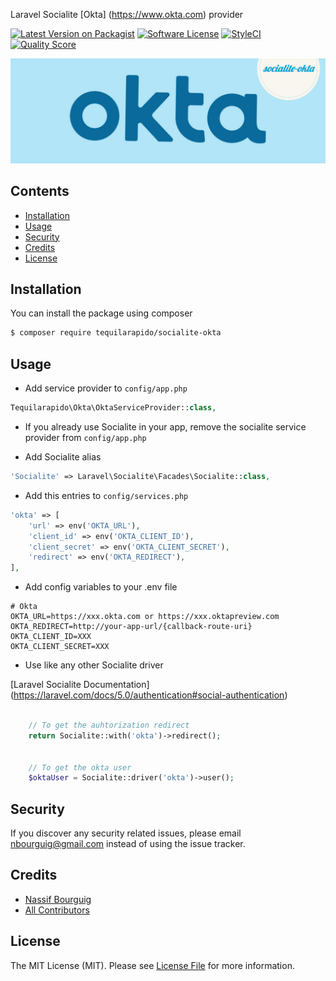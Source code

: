 Laravel Socialite [Okta] (https://www.okta.com) provider 

[![Latest Version on Packagist](https://img.shields.io/packagist/v/tequilarapido/socialite-okta.svg?style=flat-square)](https://packagist.org/packages/tequilarapido/socialite-okta)
[![Software License](https://img.shields.io/badge/license-MIT-brightgreen.svg?style=flat-square)](LICENSE.md)
[![StyleCI](https://styleci.io/repos/76052550/shield)](https://styleci.io/repos/76052550)
[![Quality Score](https://img.shields.io/scrutinizer/g/tequilarapido/socialite-okta.svg?style=flat-square)](https://scrutinizer-ci.com/g/tequilarapido/socialite-okta)

<p align="center">
    <img src="docs/illustration.jpg" />
</p>


## Contents

- [Installation](#installation)
- [Usage](#usage)
- [Security](#security)
- [Credits](#credits)
- [License](#license)


## Installation

You can install the package using composer

``` bash
$ composer require tequilarapido/socialite-okta
```

## Usage

* Add service provider to `config/app.php`
``` php
Tequilarapido\Okta\OktaServiceProvider::class,
```

* If you already use Socialite in your app, remove the socialite service provider from `config/app.php`

* Add Socialite alias 
``` php
'Socialite' => Laravel\Socialite\Facades\Socialite::class,
```

* Add this entries to `config/services.php`

``` php
'okta' => [
    'url' => env('OKTA_URL'),
    'client_id' => env('OKTA_CLIENT_ID'),
    'client_secret' => env('OKTA_CLIENT_SECRET'),
    'redirect' => env('OKTA_REDIRECT'),
],
``` 
   
* Add config variables to your .env file 
```
# Okta
OKTA_URL=https://xxx.okta.com or https://xxx.oktapreview.com  
OKTA_REDIRECT=http://your-app-url/{callback-route-uri}
OKTA_CLIENT_ID=XXX
OKTA_CLIENT_SECRET=XXX
```   

* Use like any other Socialite driver 

[Laravel Socialite Documentation] (https://laravel.com/docs/5.0/authentication#social-authentication)

   
``` php

    // To get the auhtorization redirect
    return Socialite::with('okta')->redirect();
   
   
    // To get the okta user
    $oktaUser = Socialite::driver('okta')->user();
```   
   
## Security

If you discover any security related issues, please email nbourguig@gmail.com instead of using the issue tracker.

## Credits

- [Nassif Bourguig](https://github.com/nbourguig)
- [All Contributors](../../contributors)

## License

The MIT License (MIT). Please see [License File](LICENSE.md) for more information.






